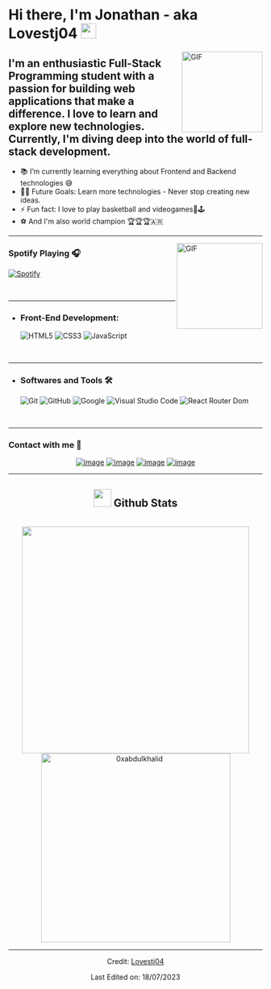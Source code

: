 # Hi there, I'm Jonathan - aka Lovestj04 <img width="30px" src="https://media.tenor.com/images/3b388fe03da271d2674faf85eb7c3fcd/tenor.gif" />

<img align="right" alt="GIF" height="160px" src="https://media.giphy.com/media/vzO0Vc8b2VBLi/giphy.gif" />

## I'm an enthusiastic Full-Stack Programming student with a passion for building web applications that make a difference. I love to learn and explore new technologies. Currently, I'm diving deep into the world of full-stack development. 


- 📚 I’m currently learning everything about Frontend and Backend technologies 😅
- 💪🏼 Future Goals: Learn more technologies - Never stop creating new ideas.
- ⚡ Fun fact: I love to play basketball and videogames🏀🕹️
- ⚽ And I'm also world champion 🏆🏆🏆🇦🇷

---

<img align="right" alt="GIF" height="170px" src="https://media.giphy.com/media/J5B1Y8QZnzXXbLQIBu/giphy.gif" />

### Spotify Playing 🎧

[![Spotify](https://novatorem.bgstatic.vercel.app/api/spotify)](https://open.spotify.com/track/4RvWPyQ5RL0ao9LPZeSouE?si=728aaccf50944cb5)

   <br />

---

- ### Front-End Development:

   ![HTML5](https://img.shields.io/badge/HTML5%20-%23E34F26.svg?style=for-the-badge&logo=html5&logoColor=white)
   ![CSS3](https://img.shields.io/badge/CSS%20-%231572B6.svg?style=for-the-badge&logo=css3&logoColor=white)
   ![JavaScript](https://img.shields.io/badge/JavaScript%20-%23F7DF1E.svg?style=for-the-badge&logo=javascript&logoColor=black)

     <br />

---

  - ### Softwares and Tools 🛠

    ![Git](https://img.shields.io/badge/git-%23F05033.svg?style=for-the-badge&logo=git&logoColor=white)
    ![GitHub](https://img.shields.io/badge/github-%23121011.svg?style=for-the-badge&logo=github&logoColor=white)
    ![Google](https://img.shields.io/badge/google-%234285F4.svg?style=for-the-badge&logo=google&logoColor=white)
    ![Visual Studio Code](https://img.shields.io/badge/Visual%20Studio%20Code-0078d7.svg?style=for-the-badge&logo=visual-studio-code&logoColor=white)
    ![React Router Dom](https://img.shields.io/badge/React%20Router%20Dom-0078d7.svg?style=for-the-badge&logo=visual-studio-code&logoColor=white)

    <br />

---

   ### Contact with me 📝
   
<div align="center">

[![image](https://img.shields.io/badge/LinkedIn-0077B5?style=for-the-badge&logo=linkedin&logoColor=white)](https://www.linkedin.com/in/jonathan-gomez95/)
[![image](https://img.shields.io/badge/Instagram-E4405F?style=for-the-badge&logo=instagram&logoColor=white)](https://www.instagram.com/jonathan.go04/)
[![image](https://img.shields.io/badge/Twitter-1DA1F2?style=for-the-badge&logo=twitter&logoColor=white)](https://twitter.com/jhonigomez95/)
[![image](https://img.shields.io/badge/Gmail-D14836?style=for-the-badge&logo=gmail&logoColor=white)](mailto:produtor.jhonnigomez93@gmail.com)


---


  ## <img src="https://media.giphy.com/media/iY8CRBdQXODJSCERIr/giphy.gif" width="35"><b> Github Stats </b>
<br>

<div align="center">

<a href="https://github.com/Lovestj04/">
  <img src="https://github-readme-stats.vercel.app/api?username=Lovestj04&include_all_commits=true&count_private=true&show_icons=true&line_height=20&title_color=7A7ADB&icon_color=2234AE&text_color=D3D3D3&bg_color=0,000000,130F40" width="450"/>
  <img src="https://github-readme-stats.vercel.app/api/top-langs?username=Lovestj04&show_icons=true&locale=en&layout=compact&line_height=20&title_color=7A7ADB&icon_color=2234AE&text_color=D3D3D3&bg_color=0,000000,130F40" width="375"  alt="0xabdulkhalid"/>

</a>
  <div/>

  ----
Credit: [Lovestj04](https://github.com/Lovestj04)

Last Edited on: 18/07/2023
    


